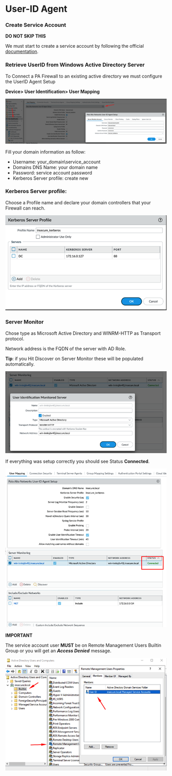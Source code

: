 # User-ID Agent

### Create Service Account

**DO NOT SKIP THIS**

We must start to create a service account by following the official [documentation](https://docs.paloaltonetworks.com/pan-os/11-0/pan-os-admin/user-id/map-ip-addresses-to-users/create-a-dedicated-service-account-for-the-user-id-agent).

### Retrieve UserID from Windows Active Directory Server

To Connect a PA Firewall to an existing active directory we must configure the UserID Agent Setup

**Device> User Identification> User Mapping**

![](../.gitbook/assets/1.png)

Fill your domain information as follow:

* Username: your\_domain\service\_account
* Domains DNS Name: your domain name
* Password: service account password
* Kerberos Server profile: create new

### Kerberos Server profile:

Choose a Profile name and declare your domain controllers that your Firewall can reach.

![](../.gitbook/assets/2.png)

### Server Monitor

Chose type as Microsoft Active Directory and WINRM-HTTP as Transport protocol.

Network address is the FQDN of the server with AD Role.

**Tip**: if you Hit Discover on Server Monitor these will be populated automatically.

![](../.gitbook/assets/3.png)

If everything was setup correctly you should see Status **Connected**.

![](../.gitbook/assets/4.png)

**IMPORTANT**

The service account user **MUST** be on Remote Management Users Builtin Group or you will get an _**Access Denied**_ message.

![](../.gitbook/assets/5.png)
